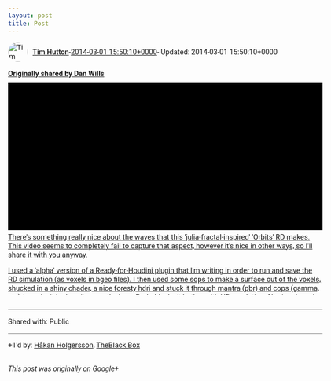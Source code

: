 ```yaml
---
layout: post
title: Post
---
```


<html><head><meta charset="utf-8"><title>Google+ post</title><style>body {font: 11pt Roboto, Arial, sans-serif; max-width: 640px; margin: 24px;}.author-photo {border-radius: 50%; margin-right: 10px; width: 40px;}.author {font-weight: 500;}.main-content {margin: 15px 0 15px;}.post-title {font-weight: bold;}.location {display: block; margin-top: 15px;}.location img {float: left; margin-right: 5px; width: 20px;}.media-link {display: inline-block; max-width: 100%; vertical-align: top;}.media-link p {margin-top: 5px; max-height: 4em; overflow: scroll;}.media {max-height: 100vh; max-width: 100%;}.video-placeholder {background: black; display: flex; height: 300px; max-width: 100%; width: 640px;}.play-icon {border-bottom: 30px solid transparent; border-left: 50px solid white; border-top: 30px solid transparent; color: white; margin: auto;}.album {max-height: 800px; overflow: scroll; width: calc(100vw - 48px);}.album .media-link {margin-right: 5px; max-width: 250px;}.album .media {max-height: 250px;}.link-embed {border-top: 1px solid lightgrey; display: block; margin-top: 20px;}.link-embed img {max-width: 100%;}.inline-link-embed {display: block;}.inline-link-embed img {vertical-align: middle;}.link-title {display: inline-block; font-size: medium; font-weight: 300; padding-left: 1em;}.reshare-attribution {display: block; font-weight: bold; margin-bottom: 10px;}.poll-image {margin-bottom: 5px; max-height: 300px; max-width: 500px;}.poll-choice {align-items: center; display: flex; margin-bottom: 5px; max-width: 500px;}.poll-choice-percentage {background-color: lightblue; height: 100%; left: 0; position: absolute; z-index: -1;}.poll-choice-selected {margin-right: 5px;}.poll-choice-results {border: 1px solid lightgray; border-radius: 5px; display: flex; line-height: 40px; overflow: hidden; padding: 0 8px; position: relative;}.poll-choice-results, .poll-choice-description {flex-grow: 1; margin-right: 10px;}.poll-choice-image {width: 100%;}.poll-choice-image, .poll-choice-image img {max-height: 40px; max-width: 100px;}.poll-choice-votes {max-height: 100px; overflow: auto;}.plus-entity-embed {color: black; display: block; text-decoration: none;}.plus-entity-embed-cover-photo {max-height: 300px; max-width: 100%;}.plus-entity-embed-info {padding: 0 1em 1em;}.plus-entity-embed-info h2 {font-weight: 500; margin: 10px 0;}.plus-entity-embed-info p {font-size: small; margin: 0;}.collection-owner-avatar {border-radius: 50%; border: 2px solid white; height: 40px; margin-top: -22px;}.visibility {padding: 1em 0; border-top: 1px solid grey;}.post-activity {padding: 1em 0; border-top: 1px solid grey;}.comments {border-top: 1px solid gray; padding-top: 1em;}.comment + .comment {margin-top: 1em;}.comment .media-link, .comment .inline-link-embed {margin-top: 5px;}</style></head><body><div style="margin-bottom:1em;"><div style="display:flex; align-items:center"><img class="author-photo" src="https://lh4.googleusercontent.com/-epo4ZZKNqEw/AAAAAAAAAAI/AAAAAAAAVSU/qu3LpcHEnoQ/s64-c/photo.jpg" alt="Tim Hutton"><a href="https://plus.google.com/+TimHutton" target="_blank" class="author">Tim Hutton</a> - <a target="_blank" href="https://plus.google.com/+TimHutton/posts/b7Xw6moPXei">2014-03-01 15:50:10+0000</a><span> - Updated: 2014-03-01 15:50:10+0000</span></div><div class="main-content"></div><div><a target="_blank" href="https://plus.google.com/+DanWills/posts/JS9612XcnBj" class="reshare-attribution">Originally shared by Dan Wills</a><a href="https://www.youtube.com/watch?v=kRhmPF_Ihuo&amp;feature=autoshare" target="_blank" class="media-link"><div class="video-placeholder" title="There&#39;s something really nice about the waves that this &#39;julia-fractal-inspired&#39; &#39;Orbits&#39; RD makes. This video seems to completely fail to capture that aspect, however it&#39;s nice in other ways, so I&#39;ll share it with you anyway.



I used a &#39;alpha&#39; version of a Ready-for-Houdini plugin that I&#39;m writing in order to run and save the RD simulation (as voxels in bgeo files).  I then used some sops to make a surface out of the voxels, shucked in a shiny chader, a nice foresty hdri and stuck it through mantra (pbr) and cops (gamma, etc) to make it look as it currently does. Probably don&#39;t bother with HD resolution, filtering down in size may even help."><span class="play-icon"></span></div><p>There&#39;s something really nice about the waves that this &#39;julia-fractal-inspired&#39; &#39;Orbits&#39; RD makes. This video seems to completely fail to capture that aspect, however it&#39;s nice in other ways, so I&#39;ll share it with you anyway.



I used a &#39;alpha&#39; version of a Ready-for-Houdini plugin that I&#39;m writing in order to run and save the RD simulation (as voxels in bgeo files).  I then used some sops to make a surface out of the voxels, shucked in a shiny chader, a nice foresty hdri and stuck it through mantra (pbr) and cops (gamma, etc) to make it look as it currently does. Probably don&#39;t bother with HD resolution, filtering down in size may even help.</p></a></div></div><div class="visibility">Shared with: Public</div><div class="post-activity"><div class="plus-oners">+1'd by: <a href="https://plus.google.com/+HåkanHolgersson48">Håkan Holgersson</a>, <a href="https://plus.google.com/+TheBlackBoxSL">TheBlack Box</a></div></div></body></html>

<i>This post was originally on Google+</i>